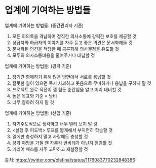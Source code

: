 # 업계에 기여하는 방법들

업계에 기여하는 방법들: (중간관리자 기준)

1. 모든 회의록을 격납하여 정직한 의사소통에 강력한 보호를 제공할 것
2. 상급자와 하급자의 이야기를 자주 듣고 좋은 의견은 문서화해둘 것
3. 문서화된 의견을 적당한 때 공론화해 의사결정을 유도할 것
4. 모두의 의사소통비용을 줄여주거나 대납할 것

업계에 기여하는 방법들: (경력 기준)

1. 장기간 함께하기 위해 많은 방면에서 서로를 용납할 것
2. 잘못한 일이 있으면 즉시 사과하고 웃음으로 무마하거나 용납을 구하지 말 것
3. 프로젝트 완료 직전이 젤 힘든 순간임을 알고 미리 대비할 것
4. 높은 목표와 기준 = 낭비
5. 너무 잘하려 하지 말 것

업계에 기여하는 방법들: (신입 기준)

1. 자기주도적으로 생각하고 너무 멀리 보지 말 것
2. <실행 후 피드백> 루프를 짧게해서 부지런히 학습할 것
3. 일에만 충성하지 말고 사람에도 충성할 것
4. 꿈과 야망을 가질 땐 자존감 반비례가 아닌지 점검할 것
5. 커리어 패스를 자주 고민하고 재설정할 것

출처: https://twitter.com/plafina/status/1176083770232848386